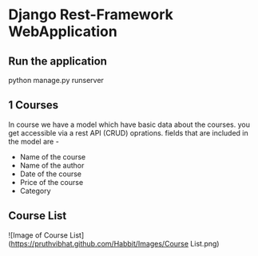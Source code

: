 # Django Rest-Framework WebApplication

## Run the application
python manage.py runserver

## 1 Courses

In course we have a model which have basic data about the courses. you get accessible via a rest API (CRUD) oprations. fields that are included in the model are -

* Name of the course
* Name of the author
* Date of the course
* Price of the course
* Category

## Course List
![Image of Course List](https://pruthvibhat.github.com/Habbit/Images/Course List.png)
